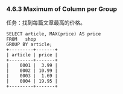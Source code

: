 ### 4.6.3 Maximum of Column per Group

任务：找到每篇文章最高的价格。

```
SELECT article, MAX(price) AS price
FROM   shop
GROUP BY article;
+---------+-------+
| article | price |
+---------+-------+
|    0001 |  3.99 |
|    0002 | 10.99 |
|    0003 |  1.69 |
|    0004 | 19.95 |
+---------+-------+

```

  


